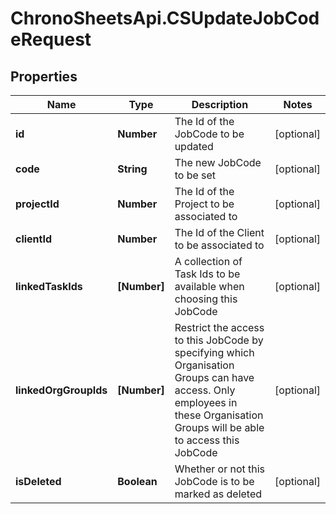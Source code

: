 # ChronoSheetsApi.CSUpdateJobCodeRequest

## Properties
Name | Type | Description | Notes
------------ | ------------- | ------------- | -------------
**id** | **Number** | The Id of the JobCode to be updated | [optional] 
**code** | **String** | The new JobCode to be set | [optional] 
**projectId** | **Number** | The Id of the Project to be associated to | [optional] 
**clientId** | **Number** | The Id of the Client to be associated to | [optional] 
**linkedTaskIds** | **[Number]** | A collection of Task Ids to be available when choosing this JobCode | [optional] 
**linkedOrgGroupIds** | **[Number]** | Restrict the access to this JobCode by specifying which Organisation Groups can have access.  Only employees in these Organisation Groups will be able to access this JobCode | [optional] 
**isDeleted** | **Boolean** | Whether or not this JobCode is to be marked as deleted | [optional] 


